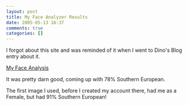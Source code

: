 ```yaml
---
layout: post
title: My Face Analyzer Results
date: 2005-05-13 16:37
comments: true
categories: []
---
```

I forgot about this site and was reminded of it when I went to Dino's Blog entry about it.

<a href="http://www.faceanalyzer.com/member.aspx?id=22898">My Face Analysis</a>

It was pretty darn good, coming up with 78% Southern European.

The first image I used, before I created my account there, had me as a Female, but had 91% Southern European!
